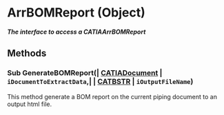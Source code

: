 # ArrBOMReport (Object)

**_The interface to access a CATIAArrBOMReport_**

## Methods

### Sub **GenerateBOMReport**(| [CATIADocument](../InfInterfaces/interface_Document_14456.md) | `iDocumentToExtractData`,| | [CATBSTR](../System/typedef_CATBSTR_8129.md) | `iOutputFileName`)

   This method generate a BOM report on the current piping document to an output html file.